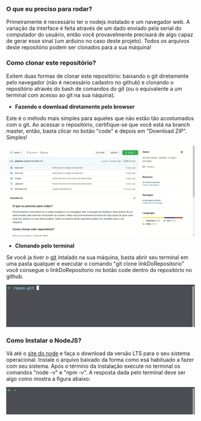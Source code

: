 ### O que eu preciso para rodar?

Primeiramente é necessário ter o nodejs instalado e um navegador web. A variação da interface é feita através de um dado enviado pela serial do computador do usuário, então você provavelmente precisará de algo capaz de gerar esse sinal (um arduino no caso deste projeto). Todos os arquivos deste repositório podem ser clonados para a sua máquina!

### Como clonar este repositório?

Exitem duas formas de clonar este repositório: baixando o git diretamente pelo navegador (não é necessário cadastro no github) e clonando o repositório através do bash de comandos do git (ou o equivalente a um terminal com acesso ao git na sua náquina).

- **Fazendo o download diretamente pelo browser**

Este é o método mais simples para aqueles que não estão tão acostumados com o git. Ao acessar o repositório, certifique-se que você está na branch master, então, basta clicar no botão "code" e depois em "Download ZIP". Simples!

<p align="center">
  <img src="images/cloning-from-wen-browser.gif">
</p>

- **Clonando pelo terminal**

Se você ja tiver o [git](https://git-scm.com/) intalado na sua máquina, basta abrir seu terminal em uma pasta qualquer e executar o comando "git clone linkDoRepositorio" você consegue o linkDoRepositorio no botão code dentro do repositório no github.

<p align="center">
  <img src="images/cloning-from-terminal.gif">
</p>

### Como Instalar o NodeJS? 

Vá até o [site do node](https://nodejs.org) e faça o download da versão LTS para o seu sistema operacional. Instale o arquivo baixado da forma como esá habituado a fazer com seu sistema.
Após o término da instalação execute no terminal os comandos "node -v" e "npm -v". A resposta dada pelo terminal deve ser algo como mostra a figura abaixo:

<p align="center">
  <img src="images/checking-node.gif">
</p>
